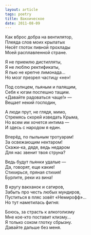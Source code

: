 ```yaml
---
layout: article
tags: poetry
title: Вакхическое
date: 2011-08-09
---
```


Как вброс добра на вентилятор,<br>
Плеяда слов моих крылатых<br>
Несёт глоток пивной прохлады<br>
Моей расплавленной стране.<br>

Я не приемлю дистилляты,<br>
Я не люблю ректификаты,<br>
Я пью не крепче лимонада...<br>
Но мозг презрел частицу «не»!<br>

Под солнцем, пьяным и палящим,<br>
Себя к югам поспешно тащим.<br>
«Давайте радоваться чаще!» —<br>
Вещает некий господин,<br>

А люди прут, не глядя, мимо,<br>
Стремясь скорей изведать Крыма,<br>
Но всем им хочется интима —<br>
И здесь с народом я един.<br>

Вперёд, по пыльным тротуарам!<br>
За освежающим нектаром!<br>
Скажи-ка, дядя, ведь недаром<br>
Для нас звенит твоя струна?<br>

Ведь будут пьянки удалые —<br>
Да, говорят, еще какие!<br>
Стихирься, пряная стихия!<br>
Бурлите, реки из вина!<br>

В кругу вакханок и сатиров,<br>
Забыть про честь любых мундиров,<br>
Пуститься в пляс зовёт «Немирофф»...<br>
Но тут наметилась фигня:<br>

Боюсь, за страсть к алкоголизму<br>
Мне кое-кто поставит клизму...<br>
Я только соком глотку сбрызну.<br>
Давайте дальше без меня.
